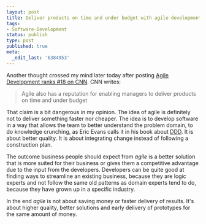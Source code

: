 ```yaml
---
layout: post
title: Deliver products on time and under budget with agile development
tags:
- Software-Development
status: publish
type: post
published: true
meta:
  _edit_last: '6384953'
---
```

<p>Another thought crossed my mind later today after posting <a href="http://www.stephan-schwab.com/2007/06/29/1183140296290.html">Agile Development ranks #18 on CNN</a>. CNN writes:</p>

<blockquote>Agile also has a reputation for enabling managers to deliver products on time and under budget</blockquote>

<p>That claim is a bit dangerous in my opinion. The idea of agile is definitely not to deliver something faster nor cheaper. The idea is to develop software in a way that allows the team to better understand the problem domain, to do knowledge crunching, as Eric Evans calls it in his book about <a href="http://www.stephan-schwab.com/2006/12/08/1165587482609.html">DDD</a>. It is about better quality. It is about integrating change instead of following a construction plan.</p>

<p>The outcome business people should expect from <em>agile</em> is a better solution that is more suited for their business or gives them a competitive advantage due to the input from the developers. Developers can be quite good at finding ways to streamline an existing business, because they are logic experts and not follow the same old patterns as domain experts tend to do, because they have grown up in a specific industry.</p>

<p>In the end <em>agile</em> is not about saving money or faster delivery of results. It's about higher quality, better solutions and early delivery of prototypes for the same amount of money.</p>
